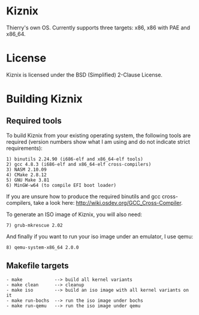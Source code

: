 Kiznix
======

Thierry's own OS. Currently supports three targets: x86, x86 with PAE and x86_64.


License
=======

Kiznix is licensed under the BSD (Simplified) 2-Clause License.


Building Kiznix
===============

Required tools
--------------

To build Kiznix from your existing operating system, the following tools are
required (version numbers show what I am using and do not indicate strict
requirements):

    1) binutils 2.24.90 (i686-elf and x86_64-elf tools)
    2) gcc 4.8.3 (i686-elf and x86_64-elf cross-compilers)
    3) NASM 2.10.09
    4) CMake 2.8.12
    5) GNU Make 3.81
    6) MinGW-w64 (to compile EFI boot loader)

If you are unsure how to produce the required binutils and gcc cross-compilers,
take a look here: http://wiki.osdev.org/GCC_Cross-Compiler.

To generate an ISO image of Kiznix, you will also need:

    7) grub-mkrescue 2.02

And finally if you want to run your iso image under an emulator, I use qemu:

    8) qemu-system-x86_64 2.0.0


Makefile targets
----------------

    - make            --> build all kernel variants
    - make clean      --> cleanup
    - make iso        --> build an iso image with all kernel variants on it
    - make run-bochs  --> run the iso image under bochs
    - make run-qemu   --> run the iso image under qemu
